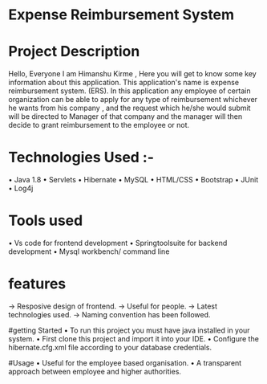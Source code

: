 # Expense Reimbursement System


# Project Description
Hello, Everyone I am Himanshu Kirme , 
Here you will get to know some key information about this application.
This application's name is expense reimbursement system. (ERS). 
In this application any employee of certain organization can be able to
apply for any type of reimbursement whichever he wants from his company , 
and the request which he/she would submit will be directed to Manager of that
company and the manager will then decide to grant reimbursement to the employee or not.
 
# Technologies Used :-
• Java 1.8
• Servlets
• Hibernate
• MySQL
• HTML/CSS
• Bootstrap
• JUnit
• Log4j

# Tools used
• Vs code for frontend development
• Springtoolsuite for backend development
• Mysql workbench/ command line

# features
-> Resposive design of frontend.
-> Useful for people.
-> Latest technologies used.
-> Naming convention has been followed.

#getting Started
• To run this project you must have java installed in your system.
• First clone this project and import it into your IDE.
•  Configure the hibernate.cfg.xml file according to your database credentials.

#Usage 
• Useful for the employee based organisation.
• A transparent approach  between employee and higher authorities.


